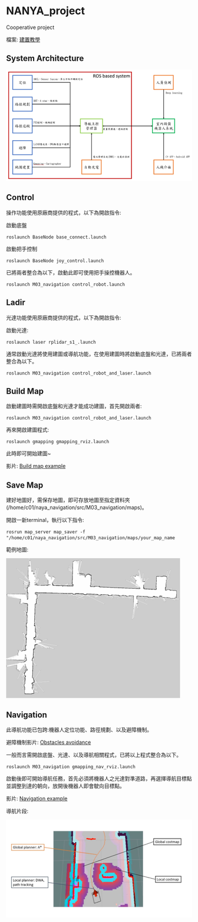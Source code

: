 # NANYA_project
Cooperative project

檔案: [建置教學](https://docs.google.com/presentation/d/15nAo85tFaTnO_qqIzosdZcfENdTAr-pa/edit?usp=share_link&ouid=110465291790909207744&rtpof=true&sd=true)
## System Architecture

![screen](/Pictures/系統架構.png)

## Control
操作功能使用原廠商提供的程式，以下為開啟指令:

啟動底盤
```
roslaunch BaseNode base_connect.launch
```
啟動把手控制
```
roslaunch BaseNode joy_control.launch
```
已將兩者整合為以下，啟動此即可使用把手操控機器人。
```
roslaunch M03_navigation control_robot.launch
```
## Ladir
光達功能使用原廠商提供的程式，以下為開啟指令:

啟動光達:
```
roslaunch laser rplidar_s1_.launch
```
通常啟動光達將使用建圖或導航功能，在使用建圖時將啟動底盤和光達，已將兩者整合為以下。
```
roslaunch M03_navigation control_robot_and_laser.launch
```
## Build Map
啟動建圖時需開啟底盤和光達才能成功建圖，首先開啟兩者:
```
roslaunch M03_navigation control_robot_and_laser.launch
```
再來開啟建圖程式:
```
roslaunch gmapping gmapping_rviz.launch
```
此時即可開始建圖~

影片: [Build map example](https://drive.google.com/file/d/1klJ9AeptKDNhmi2V4zyhWVIo1VGQPnjq/view?usp=share_link)
## Save Map
建好地圖好，需保存地圖，即可存放地圖至指定資料夾(/home/c01/naya_navigation/src/M03_navigation/maps)。

開啟一新terminal，執行以下指令:
```
rosrun map_server map_saver -f "/home/c01/naya_navigation/src/M03_navigation/maps/your_map_name
```

範例地圖:

![screen](/Pictures/Gmapping建立完的地圖.png)
## Navigation
此導航功能已包跨:機器人定位功能、路徑規劃、以及避障機制。

避障機制影片: [Obstacles avoidance](https://drive.google.com/drive/folders/1S5SeBRpqfYxGmyaXIqyiL8HHlteSaFnq?usp=share_link)

一般而言需開啟底盤、光達、以及導航相關程式，已將以上程式整合為以下。
```
roslaunch M03_navigation gmapping_nav_rviz.launch
```
啟動後即可開始導航任務，首先必須將機器人之光達對準道路，再選擇導航目標點並調整到達的朝向，放開後機器人即會駛向目標點。

影片: [Navigation example](https://drive.google.com/file/d/1CDLqKJnabxWYUly3Iqd83e97-wSehT6J/view?usp=share_link)

導航片段:

![screen](/Pictures/導航片段之解釋圖.JPG)
